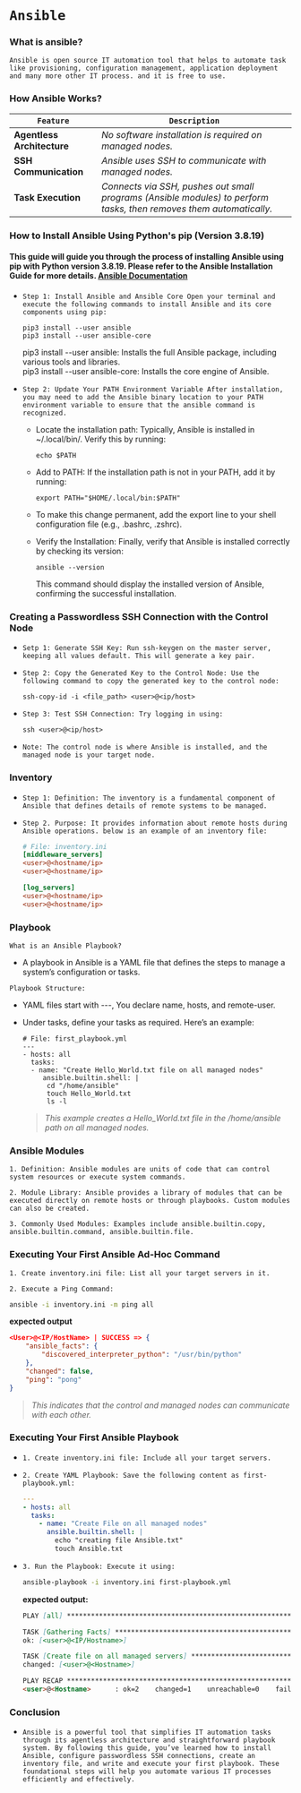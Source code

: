 # `Ansible`


### **What is ansible?**
```Ansible is open source IT automation tool that helps to automate task like provisioning, configuration management, application deployment and many more other IT process. and it is free to use.```

### **How Ansible Works?**
| `Feature`                | `Description`                                                                                     |
|------------------------|-------------------------------------------------------------------------------------------------|
| **Agentless Architecture** | *No software installation is required on managed nodes.*                                          |
| **SSH Communication**       | *Ansible uses SSH to communicate with managed nodes.*                                             |
| **Task Execution**          | *Connects via SSH, pushes out small programs (Ansible modules) to perform tasks, then removes them automatically.* |


### **How to Install Ansible Using Python's pip (Version 3.8.19)**
#### This guide will guide you through the process of installing Ansible using pip with Python version 3.8.19. Please refer to the Ansible Installation Guide for more details.  [Ansible Documentation](https://docs.ansible.com/ansible/latest/installation_guide/intro_installation.html#pip-install)  
  - `Step 1: Install Ansible and Ansible Core Open your terminal and execute the following commands to install Ansible and its core components using pip:`  

    ```shell
    pip3 install --user ansible
    pip3 install --user ansible-core
    ```
    pip3 install --user ansible: Installs the full Ansible package, including various tools and libraries.  
    pip3 install --user ansible-core: Installs the core engine of Ansible.  

- `Step 2: Update Your PATH Environment Variable After installation, you may need to add the Ansible binary location to your PATH environment variable to ensure that the ansible command is recognized.`  
  - Locate the installation path: Typically, Ansible is installed in ~/.local/bin/. Verify this by running:
    
    ```shell
    echo $PATH
    ```
  - Add to PATH: If the installation path is not in your PATH, add it by running:
    
    ```shell
    export PATH="$HOME/.local/bin:$PATH"
    ```
  - To make this change permanent, add the export line to your shell configuration file (e.g., .bashrc, .zshrc).
  
  - Verify the Installation: Finally, verify that Ansible is installed correctly by checking its version:
    
    ```shell
    ansible --version
    ```
    This command should display the installed version of Ansible, confirming the successful installation.

### **Creating a Passwordless SSH Connection with the Control Node**
- `Setp 1: Generate SSH Key: Run ssh-keygen on the master server, keeping all values default. This will generate a key pair.`
  
- `Step 2: Copy the Generated Key to the Control Node: Use the following command to copy the generated key to the control node:`
  ```shell
  ssh-copy-id -i <file_path> <user>@<ip/host>
  ```
- `Step 3: Test SSH Connection: Try logging in using:`
  ```shell
  ssh <user>@<ip/host>
  ```
- `Note: The control node is where Ansible is installed, and the managed node is your target node.`

### **Inventory**
- `Step 1: Definition: The inventory is a fundamental component of Ansible that defines details of remote systems to be managed.`
  
- `Step 2. Purpose: It provides information about remote hosts during Ansible operations. below is an example of an inventory file:`
  ```ini
  # File: inventory.ini
  [middleware_servers]
  <user>@<hostname/ip>
  <user>@<hostname/ip>

  [log_servers]
  <user>@<hostname/ip>
  <user>@<hostname/ip>
  ```

### **Playbook**
`What is an Ansible Playbook?`  
- A playbook in Ansible is a YAML file that defines the steps to manage a system’s configuration or tasks.

`Playbook Structure:`  
- YAML files start with ---, You declare name, hosts, and remote-user.  
- Under tasks, define your tasks as required.
Here’s an example:

  ```text
  # File: first_playbook.yml
  ---
  - hosts: all
    tasks:
    - name: "Create Hello_World.txt file on all managed nodes"
       ansible.builtin.shell: |
        cd "/home/ansible"
        touch Hello_World.txt
        ls -l
  ```
  >*This example creates a Hello_World.txt file in the /home/ansible path on all managed nodes.*

### **Ansible Modules**
```1. Definition: Ansible modules are units of code that can control system resources or execute system commands.```  
  
```2. Module Library: Ansible provides a library of modules that can be executed directly on remote hosts or through playbooks. Custom modules can also be created.```

```3. Commonly Used Modules: Examples include ansible.builtin.copy, ansible.builtin.command, ansible.builtin.file.```

### **Executing Your First Ansible Ad-Hoc Command**
```1. Create inventory.ini file: List all your target servers in it.```  
  
`2. Execute a Ping Command:`  
  ```bash
  ansible -i inventory.ini -m ping all
  ```
  **expected output**
  ```json
  <User>@<IP/HostName> | SUCCESS => {
      "ansible_facts": {
          "discovered_interpreter_python": "/usr/bin/python"
      },
      "changed": false,
      "ping": "pong"
  }
  ```
  >*This indicates that the control and managed nodes can communicate with each other.*


### **Executing Your First Ansible Playbook**
- ```1. Create inventory.ini file: Include all your target servers.```  

- ```2. Create YAML Playbook: Save the following content as first-playbook.yml:```
  ```yaml
  ---
  - hosts: all
    tasks:
      - name: "Create File on all managed nodes"
        ansible.builtin.shell: |
          echo "creating file Ansible.txt"
          touch Ansible.txt
  ```
- ```3. Run the Playbook: Execute it using:```
    ```bash
    ansible-playbook -i inventory.ini first-playbook.yml 
    ```
    **expected output:**
    ```markdown
    PLAY [all] *******************************************************************************************************************

    TASK [Gathering Facts] *******************************************************************************************************
    ok: [<user>@<IP/Hostname>]

    TASK [Create file on all managed servers] ************************************************************************************
    changed: [<user>@<Hostname>]

    PLAY RECAP *******************************************************************************************************************
    <user>@<Hostname>      : ok=2    changed=1    unreachable=0    failed=0    skipped=0    rescued=0    ignored=0
  ```  

### **Conclusion**
- `Ansible is a powerful tool that simplifies IT automation tasks through its agentless architecture and straightforward playbook system. By following this guide, you’ve learned how to install Ansible, configure passwordless SSH connections, create an inventory file, and write and execute your first playbook. These foundational steps will help you automate various IT processes efficiently and effectively.`
